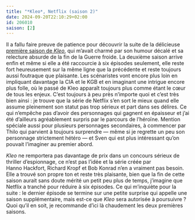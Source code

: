 ```yaml
---
title: "*Kleo*, Netflix (saison 2)"
date: 2024-09-20T22:10:29+02:00
id: 206010 
saison: [2]
---
```


Il a fallu faire preuve de patience pour découvrir la suite de la délicieuse [première saison de *Kleo*](/serie/kleo-netflix/), qui m’avait charmé par son humour décalé et sa relecture absurde de la fin de la Guerre froide. La deuxième saison arrive enfin et même si elle a été raccourcie à six épisodes seulement, elle reste fort heureusement sur la même ligne que la précédente et reste toujours aussi foutraque que plaisante. Les scénaristes vont encore plus loin en impliquant davantage la CIA et le KGB et en imaginant une intrigue encore plus folle, où le passé de Kleo apparaît toujours plus comme étant le cœur de tous les enjeux. C’est toujours à peu près n’importe quoi et c’est très bien ainsi : je trouve que la série de Netflix s’en sort le mieux quand elle assume pleinement son statut pas trop sérieux et part dans ses délires. Ce qui n’empêche pas d’avoir des personnages qui gagnent en épaisseur et j’ai été d’ailleurs agréablement surpris par le parcours de l’héroïne. Mention spéciale aussi pour plusieurs personnages secondaires, à commencer par Thilo qui parvient à toujours surprendre — même si je regrette un peu son personnage strictement hétéro — et Sven qui est plus intéressant qu’on pouvait l’imaginer au premier abord.

*Kleo* ne remportera pas davantage de prix dans un concours sérieux de thriller d’espionnage, ce n’est pas l’idée et la série créée par Hanno Hackfort, Richard Kropf et Bob Konrad n’en a vraiment pas besoin. Elle a trouvé son propre ton et reste très plaisante, bien que la fin de cette saison aurait sans doute mérité un petit peu plus de temps, j’imagine que Netflix a tranché pour réduire à six épisodes. Ce qui m’inquiète pour la suite : le dernier épisode se termine sur une petite surprise qui appelle une saison supplémentaire, mais est-ce que *Kleo* sera autorisée à poursuivre ? Quoi qu’il en soit, je recommande d’ici là chaudement les deux premières saisons. 